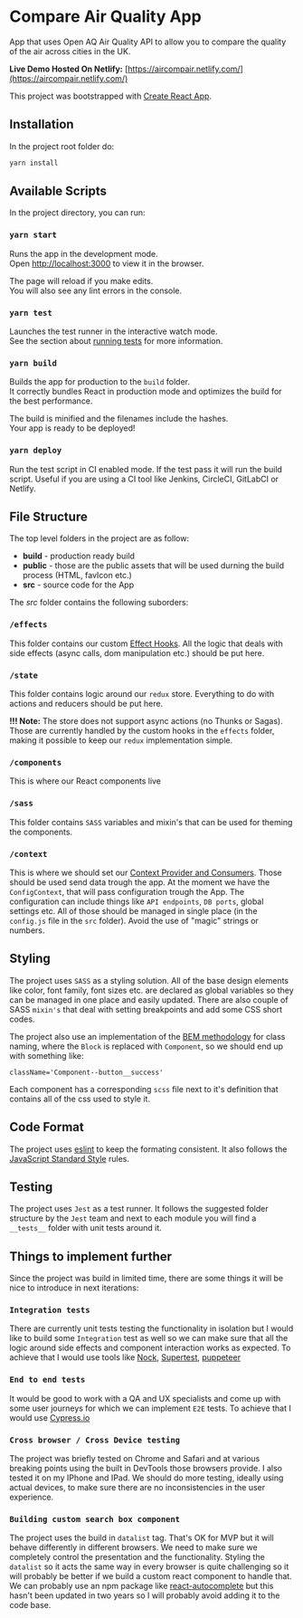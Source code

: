 # Compare Air Quality App

App that uses Open AQ Air Quality API to allow you to compare the quality of the air across cities in the UK.

**Live Demo Hosted On Netlify:** [https://aircompair.netlify.com/](https://aircompair.netlify.com/)

This project was bootstrapped with [Create React App](https://github.com/facebook/create-react-app).

## Installation

In the project root folder do:

```bash
yarn install
```

## Available Scripts

In the project directory, you can run:

### `yarn start`

Runs the app in the development mode.<br />
Open [http://localhost:3000](http://localhost:3000) to view it in the browser.

The page will reload if you make edits.<br />
You will also see any lint errors in the console.

### `yarn test`

Launches the test runner in the interactive watch mode.<br />
See the section about [running tests](https://facebook.github.io/create-react-app/docs/running-tests) for more information.

### `yarn build`

Builds the app for production to the `build` folder.<br />
It correctly bundles React in production mode and optimizes the build for the best performance.

The build is minified and the filenames include the hashes.<br />
Your app is ready to be deployed!

### `yarn deploy`

Run the test script in CI enabled mode. If the test pass it will run the build script.
Useful if you are using a CI tool like Jenkins, CircleCI, GitLabCI or Netlify.

## File Structure

The top level folders in the project are as follow:

* **build** - production ready build
* **public** - those are the public assets that will be used durning the build process (HTML, favIcon etc.)
* **src** - source code for the App

The *src* folder contains the following suborders:

### `/effects`

This folder contains our custom [Effect Hooks](https://reactjs.org/docs/hooks-effect.html). All the logic that deals with side effects (async calls, dom manipulation etc.) should be put here.

### `/state`

This folder contains logic around our `redux` store. Everything to do with actions and reducers should be put here.

**!!! Note:**  The store does not support async actions (no Thunks or Sagas). Those are currently handled by the custom hooks in the `effects` folder, making it possible to keep our `redux` implementation simple.

### `/components`

This is where our React components live

### `/sass`

This folder contains `SASS` variables and mixin's that can be used for theming the components.

### `/context`

This is where we should set our [Context Provider and Consumers](https://reactjs.org/docs/context.html). Those should be used send data trough the app. At the moment we have the `ConfigContext`, that will pass configuration trough the App. The configuration can include things like `API endpoints`, `DB ports`, global settings etc. All of those should be managed in single place (in the `config.js` file in the `src` folder). Avoid the use of "magic" strings or numbers.

## Styling

The project uses `SASS` as a styling solution. All of the base design elements like color, font family, font sizes etc. are declared as global variables so they can be managed in one place and easily updated. There are also couple of SASS `mixin's` that deal with setting breakpoints and add some CSS short codes.

The project also use an implementation of the [BEM methodology](http://getbem.com/) for class naming, where the `Block` is replaced with `Component`, so we should end up with something like:

```
className='Component--button__success'
```

Each component has a corresponding `scss` file next to it's definition that contains all of the css used to style it.

## Code Format

The project uses [eslint](https://eslint.org/) to keep the formating consistent. It also follows the [JavaScript Standard Style](https://standardjs.com/) rules.

## Testing

The project uses `Jest` as a test runner. It follows the suggested folder structure by the `Jest` team and next to each module you will find a `__tests__` folder with unit tests around it.

## Things to implement further

Since the project was build in limited time, there are some things it will be nice to introduce in next iterations:

### `Integration tests`

There are currently unit tests testing the functionality in isolation but I would like to build some `Integration` test as well so we can make sure that all the logic around side effects and component interaction works as expected. To achieve that I would use tools like [Nock](https://www.npmjs.com/package/nock), [Supertest](https://www.npmjs.com/package/supertest), [puppeteer](https://github.com/GoogleChrome/puppeteer)

### `End to end tests`

It would be good to work with a QA and UX specialists and come up with some user journeys for which we can implement `E2E` tests. To achieve that I would use [Cypress.io](https://www.cypress.io/)

### `Cross browser / Cross Device testing`

The project was briefly tested on Chrome and Safari and at various breaking points using the built in DevTools those browsers provide. I also tested it on my IPhone and IPad. We should do more testing, ideally using actual devices, to make sure there are no inconsistencies in the user experience.

### `Building custom search box component`

The project uses the build in `datalist` tag. That's OK for MVP but it will behave differently in different browsers. We need to make sure we completely control the presentation and the functionality. Styling the `datalist` so it acts the same way in every browser is quite challenging so it will probably be better if we build a custom react component to handle that. We can probably use an npm package like [react-autocomplete](https://www.npmjs.com/package/react-autocomplete) but this hasn't been updated in two years so I will probably avoid adding it to the code base.






